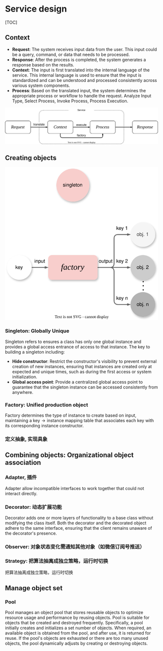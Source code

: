 # Service design
[TOC]

## Context

- **Request**: The system receives input data from the user. This input could be a query, command, or data that needs to be processed.
- **Response**: After the process is completed, the system generates a response based on the results.
- **Context**: The input is first translated into the internal language of the service. This internal language is used to ensure that the input is standardized and can be understood and processed consistently across various system components.
- **Process**: Based on the translated input, the system determines the appropriate process or workflow to handle the request. Analyze Input Type, Select Process, Invoke Process, Process Execution.

![图片1](assets/图片1.svg)

## Creating objects

![create](./assets/create.svg)

### Singleton: Globally Unique

Singleton refers to ensures a class has only one global instance and provides a global access entrance of access to that instance. The key to building a singleton including: 

- **Hide constructor**: Restrict the constructor's visibility to prevent external creation of new instances, ensuring that instances are created only at expected and unique times, such as during the first access or system initialization.
- **Global access point**: Provide a centralized global access point to guarantee that the singleton instance can be accessed consistently from anywhere.

### Factory: Unified production object

Factory determines the type of instance to create based on input, maintaining a $\text{key} \to \text{instance}$ mapping table that associates each key with its corresponding instance constructor.

### 定义抽象, 实现具象

## Combining objects: Organizational object association

### Adapter, 插件

Adapter allow incompatible interfaces to work together that could not interact directly. 

### Decorator: 动态扩展功能

Decorator adds one or more layers of functionality to a base class without modifying the class itself. Both the decorator and the decorated object adhere to the same interface, ensuring that the client remains unaware of the decorator's presence.



### Observer: 对象状态变化需通知其他对象（如微信订阅号推送）

### Strategy: 把算法抽离成独立策略，运行时切换

把算法抽离成独立策略，运行时切换

## Manage object set

### Pool

Pool manages an object pool that stores reusable objects to optimize resource usage and performance by reusing objects. Pool is suitable for objects that be created and destroyed frequently. Specifically, a pool initially creates and initializes a set number of objects. When required, an available object is obtained from the pool, and after use, it is returned for reuse. If the pool's objects are exhausted or there are too many unused objects, the pool dynamically adjusts by creating or destroying objects.